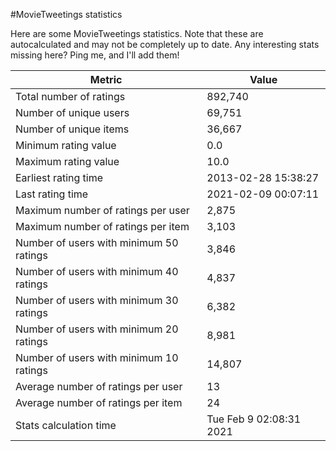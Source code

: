 #MovieTweetings statistics

Here are some MovieTweetings statistics. Note that these are autocalculated and may not be completely up to date. Any interesting stats missing here? Ping me, and I'll add them!

Metric | Value
--- | ---
Total number of ratings                 | 892,740
Number of unique users                  | 69,751
Number of unique items                  | 36,667
Minimum rating value                    | 0.0
Maximum rating value                    | 10.0
Earliest rating time                    | 2013-02-28 15:38:27
Last rating time                        | 2021-02-09 00:07:11
Maximum number of ratings per user      | 2,875
Maximum number of ratings per item      | 3,103
Number of users with minimum 50 ratings | 3,846
Number of users with minimum 40 ratings | 4,837
Number of users with minimum 30 ratings | 6,382
Number of users with minimum 20 ratings | 8,981
Number of users with minimum 10 ratings | 14,807
Average number of ratings per user      | 13
Average number of ratings per item      | 24
Stats calculation time                  | Tue Feb  9 02:08:31 2021

